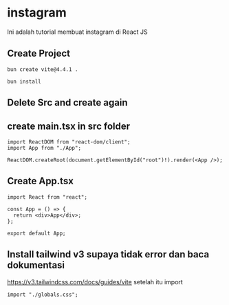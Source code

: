 # instagram
Ini adalah tutorial membuat instagram di React JS


## Create Project
```
bun create vite@4.4.1 .
```
```
bun install
```
## Delete Src and create again

## create main.tsx in src folder
```
import ReactDOM from "react-dom/client";
import App from "./App";

ReactDOM.createRoot(document.getElementById("root")!).render(<App />);
```
## Create App.tsx
```
import React from "react";

const App = () => {
  return <div>App</div>;
};

export default App;
```

## Install tailwind v3 supaya tidak error dan baca dokumentasi
https://v3.tailwindcss.com/docs/guides/vite
setelah itu import
```
import "./globals.css";
```
